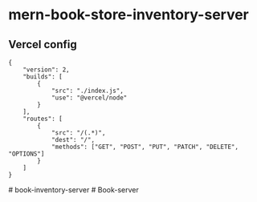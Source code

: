 
# mern-book-store-inventory-server
 
## Vercel config
```
{
    "version": 2,
    "builds": [
        {
            "src": "./index.js",
            "use": "@vercel/node"
        }
    ],
    "routes": [
        {
            "src": "/(.*)",
            "dest": "/",
            "methods": ["GET", "POST", "PUT", "PATCH", "DELETE", "OPTIONS"]
        }
    ]
}
```
#   b o o k - i n v e n t o r y - s e r v e r  
 # Book-server
